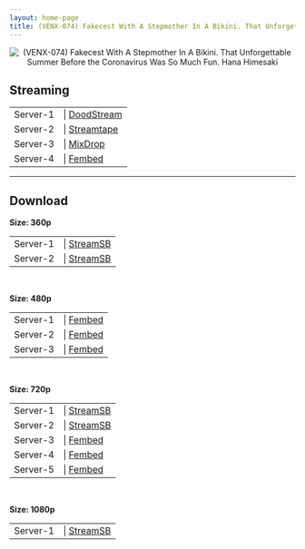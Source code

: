 ```yaml
---
layout: home-page
title: (VENX-074) Fakecest With A Stepmother In A Bikini. That Unforgettable Summer Before the Coronavirus Was So Much Fun. Hana Himesaki
---
```

<center>
<img src="https://cdn.javsts.com/wp-content/uploads/2021/09/venx074pl.jpg" alt="(VENX-074) Fakecest With A Stepmother In A Bikini. That Unforgettable Summer Before the Coronavirus Was So Much Fun. Hana Himesaki">
</center>
<h2>Streaming</h2>
<table><tbody>
<tr>
<td>Server-1</td>
<td>| <a href="https://dood.ws/d/iuay3k5hkqre" target="_blank">DoodStream</a></td>
</tr>
<tr>
<td>Server-2</td>
<td>| <a href="" target="_blank">Streamtape</a></td>
</tr>
<tr>
<td>Server-3</td>
<td>| <a href="" target="_blank">MixDrop</a></td>
</tr>
<tr>
<td>Server-4</td>
<td>| <a href="https://javpoll.com/f/kxddrb34m20ngrn" target="_blank">Fembed</a></td>
</tr>
</tbody></table>

<hr />

<h2>Download</h2>
<b>Size: 360p</b>
<table><tbody>
<tr>
<td>Server-1</td>
<td>| <a target="_blank" href="">StreamSB</a></td>
</tr>
<tr>
<td>Server-2</td>
<td>| <a href="" target="_blank">StreamSB</a></td>
</tr>
</tbody></table>

<br />

<b>Size: 480p</b>
<table><tbody>
<tr>
<td>Server-1</td>
<td>| <a href="https://javpoll.com/f/kxddrb34m20ngrn" target="_blank">Fembed</a></td>
</tr>
<tr>
<td>Server-2</td>
<td>| <a href="" target="_blank">Fembed</a></td>
</tr>
<tr>
<td>Server-3</td>
<td>| <a href="" target="_blank">Fembed</a></td>
</tr>
</tbody></table>

<br />

<b>Size: 720p</b>
<table><tbody>
<tr>
<td>Server-1</td>
<td>| <a href="" target="_blank">StreamSB</a></td>
</tr>
<tr>
<td>Server-2</td>
<td>| <a href="" target="_blank">StreamSB</a></td>
</tr>
<tr>
<td>Server-3</td>
<td>| <a href="" target="_blank">Fembed</a></td>
</tr>
<tr>
<td>Server-4</td>
<td>| <a href="" target="_blank">Fembed</a></td>
</tr>
<tr>
<td>Server-5</td>
<td>| <a href="" target="_blank">Fembed</a></td>
</tr>
</tbody></table>

<br />

<b>Size: 1080p</b>
<table><tbody>
<tr>
<td>Server-1</td>
<td>| <a href="" target="_blank">StreamSB</a></td>
</tr>
</tbody></table>

